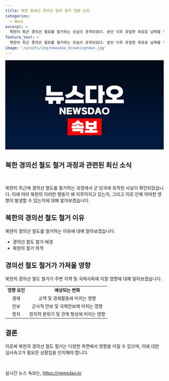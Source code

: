 ```yaml
---
title: 북한 동해선 경의선 철로 철거 정황 논란
categories:
  - News
excerpt: >
  북한이 최근 경의선 철로를 철거하는 모습이 포착되었다. 분단 이후 유일한 육로로 남북을 잇는데, 이에 따른 군사적인 의미가 크다. 경의선과 동해선의 철거로 남북 간 경제 협력과 군사적 이동이 제한될 수 있으며, 비무장지대에서의 돌발 상황 발생 가능성도 우려된다.북한의 이러한 움직임이 남북 관계와 한반도 안정에 미치는 영향에 대한 우려와 관심이 커지고 있다.
feature_text: >
  북한이 최근 경의선 철로를 철거하는 모습이 포착되었다. 분단 이후 유일한 육로로 남북을 잇는데, 이에 따른 군사적인 의미가 크다. 경의선과 동해선의 철거로 남북 간 경제 협력과 군사적 이동이 제한될 수 있으며, 비무장지대에서의 돌발 상황 발생 가능성도 우려된다.북한의 이러한 움직임이 남북 관계와 한반도 안정에 미치는 영향에 대한 우려와 관심이 커지고 있다.
image: '/assets/img/newsdao_breakingnews.jpg'
---
```


<p><img src="/assets/img/newsdao_breakingnews.jpg" alt="cryptoinkorea 속보" /></p>

<h2>북한 경의선 철도 철거 과정과 관련된 최신 소식</h2>

<p data-ke-size="size16">&nbsp;</p>

<p>북한이 최근에 경의선 철도를 철거하는 과정에서 군 당국에 포착된 사실이 확인되었습니다. 이에 따라 북한의 이러한 행동이 왜 이루어지고 있는지, 그리고 이로 인해 어떠한 영향이 발생할 수 있는지에 대해 알아보겠습니다.</p>

<h2 data-ke-size="size26">북한의 경의선 철도 철거 이유</h2>

<p>북한이 경의선 철도를 철거하는 이유에 대해 알아보겠습니다.</p>

<ul>
  <li>경의선 철도 철거 배경</li>
  <li>북한의 철거 목적</li>
</ul>

<h2 data-ke-size="size26">경의선 철도 철거가 가져올 영향</h2>

<p>북한의 경의선 철도 철거가 주변 지역 및 국제사회에 미칠 영향에 대해 알아보겠습니다.</p>

<table>
  <tr>
    <td style="text-align: center; height: 17px;"><b>영향 요인</b></td>
    <td style="text-align: center; height: 17px;"><b>예상되는 변화</b></td>
  </tr>
  <tr>
    <td style="text-align: center; height: 17px;">경제</td>
    <td style="text-align: center; height: 17px;">교역 및 경제활동에 미치는 영향</td>
  </tr>
  <tr>
    <td style="text-align: center; height: 17px;">안보</td>
    <td style="text-align: center; height: 17px;">군사적 안보 및 국제안보에 미치는 영향</td>
  </tr>
  <tr>
    <td style="text-align: center; height: 17px;">정치</td>
    <td style="text-align: center; height: 17px;">정치적 분위기 및 관계 형성에 미치는 영향</td>
  </tr>
</table>

<h2 data-ke-size="size26">결론</h2>

<p>이로써 북한의 경의선 철도 철거는 다양한 측면에서 영향을 미칠 수 있으며, 이에 대한 심사숙고가 필요한 상황임을 인지해야 합니다.</p>

<p data-ke-size="size16">&nbsp;</p>
실시간 뉴스 속보는, <a href="https://newsdao.kr" rel="dofollow">https://newsdao.kr</a>


